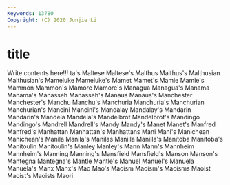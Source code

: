 ```yaml
---
Keywords: 13780
Copyright: (C) 2020 Junjie Li
---
```


# title

Write contents here!!!
ta's
Maltese 
Maltese's 
Malthus 
Malthus's 
Malthusian 
Malthusian's 
Mameluke 
Mameluke's 
Mamet 
Mamet's
Mamie 
Mamie's 
Mammon 
Mammon's 
Mamore 
Mamore's 
Managua 
Managua's 
Manama 
Manama's
Manasseh 
Manasseh's 
Manaus 
Manaus's 
Manchester 
Manchester's 
Manchu 
Manchu's 
Manchuria 
Manchuria's
Manchurian 
Manchurian's 
Mancini 
Mancini's 
Mandalay 
Mandalay's 
Mandarin 
Mandarin's 
Mandela 
Mandela's
Mandelbrot 
Mandelbrot's 
Mandingo 
Mandingo's 
Mandrell 
Mandrell's 
Mandy 
Mandy's 
Manet 
Manet's
Manfred 
Manfred's 
Manhattan 
Manhattan's 
Manhattans 
Mani 
Mani's 
Manichean 
Manichean's 
Manila
Manila's 
Manilas 
Manilla 
Manilla's 
Manitoba 
Manitoba's 
Manitoulin 
Manitoulin's 
Manley 
Manley's
Mann 
Mann's 
Mannheim 
Mannheim's 
Manning 
Manning's 
Mansfield 
Mansfield's 
Manson 
Manson's
Mantegna 
Mantegna's 
Mantle 
Mantle's 
Manuel 
Manuel's 
Manuela 
Manuela's 
Manx 
Manx's
Mao 
Mao's 
Maoism 
Maoism's 
Maoisms 
Maoist 
Maoist's 
Maoists 
Maori 
